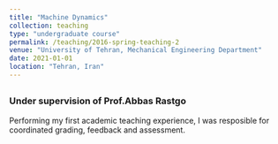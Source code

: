 ```yaml
---
title: "Machine Dynamics"
collection: teaching
type: "undergraduate course"
permalink: /teaching/2016-spring-teaching-2
venue: "University of Tehran, Mechanical Engineering Department"
date: 2021-01-01
location: "Tehran, Iran"
---
```


##

### Under supervision of Prof.Abbas Rastgo
Performing my first academic teaching experience, I was resposible for coordinated grading, feedback and assessment.
